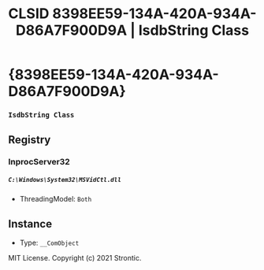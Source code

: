 ﻿---
title: "CLSID 8398EE59-134A-420A-934A-D86A7F900D9A | IsdbString Class"
excerpt: What is COM-Object CLSID 8398EE59-134A-420A-934A-D86A7F900D9A?
---

# {8398EE59-134A-420A-934A-D86A7F900D9A}

### `IsdbString Class`

## Registry


### InprocServer32

##### `C:\Windows\System32\MSVidCtl.dll`
* ThreadingModel: `Both`

## Instance

* Type: `__ComObject`

MIT License. Copyright (c) 2021 Strontic.


